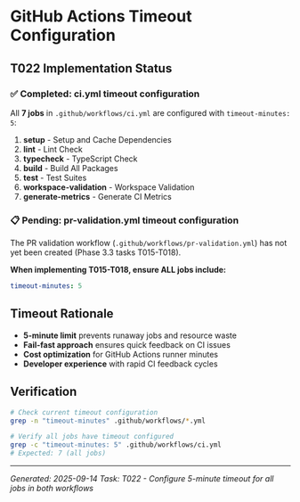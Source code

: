 # GitHub Actions Timeout Configuration

## T022 Implementation Status

### ✅ Completed: ci.yml timeout configuration

All **7 jobs** in `.github/workflows/ci.yml` are configured with `timeout-minutes: 5`:

1. **setup** - Setup and Cache Dependencies
2. **lint** - Lint Check
3. **typecheck** - TypeScript Check
4. **build** - Build All Packages
5. **test** - Test Suites
6. **workspace-validation** - Workspace Validation
7. **generate-metrics** - Generate CI Metrics

### 📋 Pending: pr-validation.yml timeout configuration

The PR validation workflow (`.github/workflows/pr-validation.yml`) has not yet been created (Phase 3.3 tasks T015-T018).

**When implementing T015-T018, ensure ALL jobs include:**
```yaml
timeout-minutes: 5
```

## Timeout Rationale

- **5-minute limit** prevents runaway jobs and resource waste
- **Fail-fast approach** ensures quick feedback on CI issues
- **Cost optimization** for GitHub Actions runner minutes
- **Developer experience** with rapid CI feedback cycles

## Verification

```bash
# Check current timeout configuration
grep -n "timeout-minutes" .github/workflows/*.yml

# Verify all jobs have timeout configured
grep -c "timeout-minutes: 5" .github/workflows/ci.yml
# Expected: 7 (all jobs)
```

---
*Generated: 2025-09-14*
*Task: T022 - Configure 5-minute timeout for all jobs in both workflows*